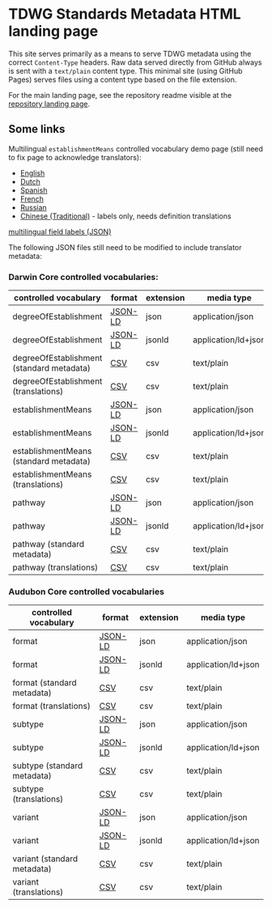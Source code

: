 # TDWG Standards Metadata HTML landing page

This site serves primarily as a means to serve TDWG metadata using the correct `Content-Type` headers. Raw data served directly from GitHub always is sent with a `text/plain` content type. This minimal site (using GitHub Pages) serves files using a content type based on the file extension.

For the main landing page, see the repository readme visible at the [repository landing page](https://github.com/tdwg/rs.tdwg.org).

## Some links

Multilingual `establishmentMeans` controlled vocabulary demo page (still need to fix page to acknowledge translators):
- [English](cvJson/display-cv.html?en)
- [Dutch](cvJson/display-cv.html?nl)
- [Spanish](cvJson/display-cv.html?es)
- [French](cvJson/display-cv.html?fr)
- [Russian](cvJson/display-cv.html?ru)
- [Chinese (Traditional)](cvJson/display-cv.html?zh-Hant) - labels only, needs definition translations

[multilingual field labels (JSON)](cvJson/field_labels.json)

The following JSON files still need to be modified to include translator metadata:

### Darwin Core controlled vocabularies:

| controlled vocabulary | format | extension | media type |
|---------------------- | ------ | --------- | ---------- |
| degreeOfEstablishment | [JSON-LD](cvJson/degreeOfEstablishment.json) | json | application/json |
| degreeOfEstablishment | [JSON-LD](cvJson/degreeOfEstablishment.jsonld) | jsonld | application/ld+json |
| degreeOfEstablishment (standard metadata) | [CSV](https://github.com/tdwg/rs.tdwg.org/raw/master/degreeOfEstablishment/degreeOfEstablishment.csv) | csv | text/plain |
| degreeOfEstablishment (translations) | [CSV](https://github.com/tdwg/rs.tdwg.org/raw/master/degreeOfEstablishment/degreeOfEstablishment-translations.csv) | csv | text/plain |
| establishmentMeans | [JSON-LD](cvJson/establishmentMeans.json) | json | application/json |
| establishmentMeans | [JSON-LD](cvJson/establishmentMeans.jsonld) | jsonld | application/ld+json |
| establishmentMeans (standard metadata) | [CSV](https://github.com/tdwg/rs.tdwg.org/raw/master/establishmentMeans/establishmentMeans.csv) | csv | text/plain |
| establishmentMeans (translations) | [CSV](https://github.com/tdwg/rs.tdwg.org/raw/master/establishmentMeans/establishmentMeans-translations.csv) | csv | text/plain |
| pathway | [JSON-LD](cvJson/pathway.json) | json | application/json |
| pathway | [JSON-LD](cvJson/pathway.jsonld) | jsonld | application/ld+json |
| pathway (standard metadata) | [CSV](https://github.com/tdwg/rs.tdwg.org/raw/master/pathway/pathway.csv) | csv | text/plain |
| pathway (translations) | [CSV](https://github.com/tdwg/rs.tdwg.org/raw/master/pathway/pathway-translations.csv) | csv | text/plain |

### Audubon Core controlled vocabularies

| controlled vocabulary | format | extension | media type |
|---------------------- | ------ | --------- | ---------- |
| format | [JSON-LD](cvJson/format.json) | json | application/json |
| format | [JSON-LD](cvJson/format.jsonld) | jsonld | application/ld+json |
| format (standard metadata) | [CSV](https://github.com/tdwg/rs.tdwg.org/raw/master/format/format.csv) | csv | text/plain |
| format (translations) | [CSV](https://github.com/tdwg/rs.tdwg.org/raw/master/format/format-translations.csv) | csv | text/plain |
| subtype | [JSON-LD](cvJson/acsubtype.json) | json | application/json |
| subtype | [JSON-LD](cvJson/acsubtype.jsonld) | jsonld | application/ld+json |
| subtype (standard metadata) | [CSV](https://github.com/tdwg/rs.tdwg.org/raw/master/acsubtype/acsubtype.csv) | csv | text/plain |
| subtype (translations) | [CSV](https://github.com/tdwg/rs.tdwg.org/raw/master/acsubtype/acsubtype-translations.csv) | csv | text/plain |
| variant | [JSON-LD](cvJson/acvariant.json) | json | application/json |
| variant | [JSON-LD](cvJson/acvariant.jsonld) | jsonld | application/ld+json |
| variant (standard metadata) | [CSV](https://github.com/tdwg/rs.tdwg.org/raw/master/acvariant/acvariant.csv) | csv | text/plain |
| variant (translations) | [CSV](https://github.com/tdwg/rs.tdwg.org/raw/master/acvariant/acvariant-translations.csv) | csv | text/plain |
